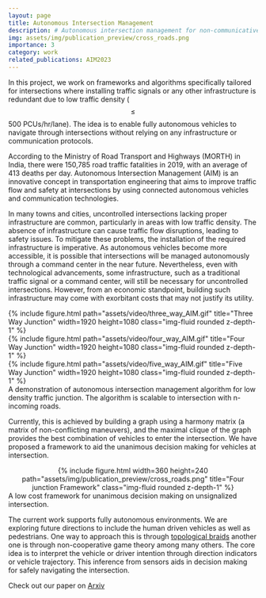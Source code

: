 ```yaml
---
layout: page
title: Autonomous Intersection Management
description: # Autonomous intersection management for non-communicative autonomous vehicles at low traffic junctions
img: assets/img/publication_preview/cross_roads.png
importance: 3
category: work
related_publications: AIM2023
---
```

In this project, we work on frameworks and algorithms specifically tailored for intersections where installing traffic signals or any other infrastructure is redundant due to low traffic density ($$\leq$$ 500 PCUs/hr/lane). The idea is to enable fully autonomous vehicles to navigate through intersections without relying on any infrastructure or communication protocols.

According to the Ministry of Road Transport and Highways (MORTH) in India, there were 150,785 road traffic fatalities in 2019, with an average of 413 deaths per day. Autonomous Intersection Management (AIM) is an innovative concept in transportation engineering that aims to improve traffic flow and safety at intersections by using connected autonomous vehicles and communication technologies.

In many towns and cities, uncontrolled intersections lacking proper infrastructure are common, particularly in areas with low traffic density. The absence of infrastructure can cause traffic flow disruptions, leading to safety issues. To mitigate these problems, the installation of the required infrastructure is imperative. As autonomous vehicles become more accessible, it is possible that intersections will be managed autonomously through a command center in the near future. Nevertheless, even with technological advancements, some infrastructure, such as a traditional traffic signal or a command center, will still be necessary for uncontrolled intersections. However, from an economic standpoint, building such infrastructure may come with exorbitant costs that may not justify its utility.  

<div class="row">
    <div class="col-sm mt-3 mt-md-0">
        {% include figure.html path="assets/video/three_way_AIM.gif" title="Three Way Junction" width=1920 height=1080 class="img-fluid rounded z-depth-1" %}
    </div>
    <div class="col-sm mt-3 mt-md-0">
        {% include figure.html path="assets/video/four_way_AIM.gif" title="Four Way Junction" width=1920 height=1080 class="img-fluid rounded z-depth-1" %}
    </div>
    <div class="col-sm mt-3 mt-md-0">
        {% include figure.html path="assets/video/five_way_AIM.gif" title="Five Way Junction" width=1920 height=1080 class="img-fluid rounded z-depth-1" %}
    </div>
</div>
<div class="caption">
    A demonstration of autonomous intersection management algorithm for low density traffic junction. The algorithm is scalable to intersection with n-incoming roads.
</div>

Currently, this is achieved by building a graph using a harmony matrix (a matrix of non-conflicting maneuvers), and the maximal clique of the graph provides the best combination of vehicles to enter the intersection. We have proposed a framework to aid the unanimous decision making for vehicles at intersection.

<div class="row">
    <div class="col-sm mt-3 mt-md-0 mx-auto" style="text-align:center">
        {% include figure.html width=360 height=240 path="assets/img/publication_preview/cross_roads.png" title="Four junction Framework" class="img-fluid rounded z-depth-1" %}
    </div>
</div>
<div class="caption">
    A low cost framework for unanimous decision making on unsignalized intersection.
</div>

The current work supports fully autonomous environments. We are exploring future directions to include the human driven vehicles as well as pedestrians. One way to approach this is through [topological braids](https://arxiv.org/abs/2004.05205) another one is through non-cooperative game theory among many others. The core idea is to interpret the vehicle or driver intention through direction indicators or vehicle trajectory. This inference from sensors aids in decision making for safely navigating the intersection.  

Check out our paper on [Arxiv](https://arxiv.org/abs/2311.17681)